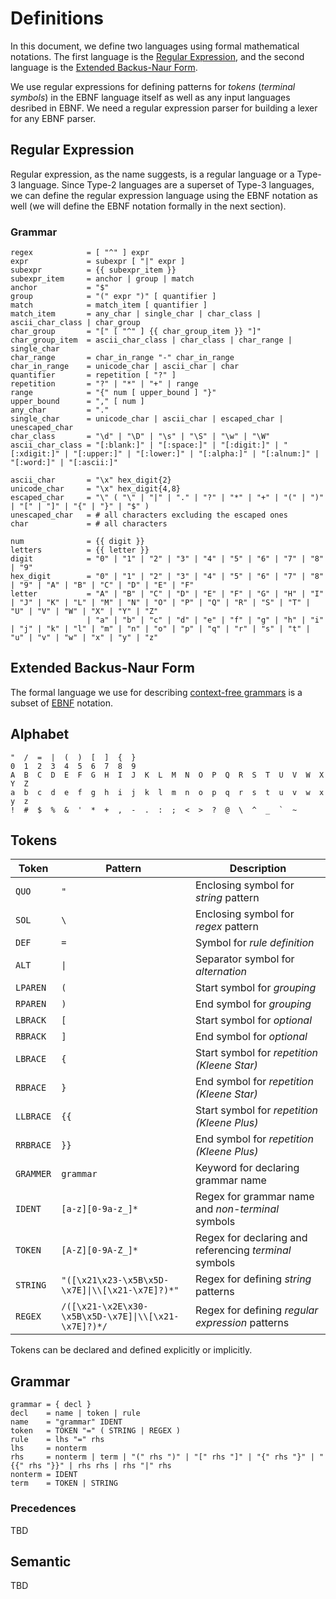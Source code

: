 # Definitions

In this document, we define two languages using formal mathematical notations.
The first language is the [Regular Expression](https://en.wikipedia.org/wiki/Regular_expression),
and the second language is the [Extended Backus-Naur Form](https://en.wikipedia.org/wiki/Extended_Backus%E2%80%93Naur_form).

We use regular expressions for defining patterns for *tokens* (*terminal symbols*)
in the EBNF language itself as well as any input languages desribed in EBNF.
We need a regular expression parser for building a lexer for any EBNF parser.

## Regular Expression

Regular expression, as the name suggests, is a regular language or a Type-3 language.
Since Type-2 languages are a superset of Type-3 languages,
we can define the regular expression language using the EBNF notation as well
(we will define the EBNF notation formally in the next section).

### Grammar

```
regex            = [ "^" ] expr
expr             = subexpr [ "|" expr ]
subexpr          = {{ subexpr_item }}
subexpr_item     = anchor | group | match
anchor           = "$"
group            = "(" expr ")" [ quantifier ]
match            = match_item [ quantifier ]
match_item       = any_char | single_char | char_class | ascii_char_class | char_group
char_group       = "[" [ "^" ] {{ char_group_item }} "]"
char_group_item  = ascii_char_class | char_class | char_range | single_char
char_range       = char_in_range "-" char_in_range
char_in_range    = unicode_char | ascii_char | char
quantifier       = repetition [ "?" ]
repetition       = "?" | "*" | "+" | range
range            = "{" num [ upper_bound ] "}"
upper_bound      = "," [ num ]
any_char         = "."
single_char      = unicode_char | ascii_char | escaped_char | unescaped_char
char_class       = "\d" | "\D" | "\s" | "\S" | "\w" | "\W"
ascii_char_class = "[:blank:]" | "[:space:]" | "[:digit:]" | "[:xdigit:]" | "[:upper:]" | "[:lower:]" | "[:alpha:]" | "[:alnum:]" | "[:word:]" | "[:ascii:]"

ascii_char       = "\x" hex_digit{2}
unicode_char     = "\x" hex_digit{4,8}
escaped_char     = "\" ( "\" | "|" | "." | "?" | "*" | "+" | "(" | ")" | "[" | "]" | "{" | "}" | "$" )
unescaped_char   = # all characters excluding the escaped ones
char             = # all characters

num              = {{ digit }}
letters          = {{ letter }}
digit            = "0" | "1" | "2" | "3" | "4" | "5" | "6" | "7" | "8" | "9"
hex_digit        = "0" | "1" | "2" | "3" | "4" | "5" | "6" | "7" | "8" | "9" | "A" | "B" | "C" | "D" | "E" | "F"
letter           = "A" | "B" | "C" | "D" | "E" | "F" | "G" | "H" | "I" | "J" | "K" | "L" | "M" | "N" | "O" | "P" | "Q" | "R" | "S" | "T" | "U" | "V" | "W" | "X" | "Y" | "Z"
                 | "a" | "b" | "c" | "d" | "e" | "f" | "g" | "h" | "i" | "j" | "k" | "l" | "m" | "n" | "o" | "p" | "q" | "r" | "s" | "t" | "u" | "v" | "w" | "x" | "y" | "z"
```

## Extended Backus-Naur Form

The formal language we use for describing [context-free grammars](https://en.wikipedia.org/wiki/Context-free_grammar)
is a subset of [EBNF](https://en.wikipedia.org/wiki/Extended_Backus%E2%80%93Naur_form) notation.

## Alphabet

```
"  /  =  |  (  )  [  ]  {  }
0  1  2  3  4  5  6  7  8  9
A  B  C  D  E  F  G  H  I  J  K  L  M  N  O  P  Q  R  S  T  U  V  W  X  Y  Z
a  b  c  d  e  f  g  h  i  j  k  l  m  n  o  p  q  r  s  t  u  v  w  x  y  z
!  #  $  %  &  '  *  +  ,  -  .  :  ;  <  >  ?  @  \  ^  _  `  ~
```

## Tokens

| **Token** | **Pattern** | **Description**|
|-----------|----------------|----------|
| `QUO` | `"` | Enclosing symbol for *string* pattern |
| `SOL` | `\` | Enclosing symbol for *regex* pattern |
| `DEF` | `=` | Symbol for *rule definition* |
| `ALT` | `\|` | Separator symbol for *alternation* |
| `LPAREN` | `(` | Start symbol for *grouping* |
| `RPAREN` | `)` | End symbol for *grouping* |
| `LBRACK` | `[` | Start symbol for *optional* |
| `RBRACK` | `]` | End symbol for *optional* |
| `LBRACE` | `{` | Start symbol for *repetition (Kleene Star)* |
| `RBRACE` | `}` | End symbol for *repetition (Kleene Star)* |
| `LLBRACE` | `{{` | Start symbol for *repetition (Kleene Plus)* |
| `RRBRACE` | `}}` | End symbol for *repetition (Kleene Plus)* |
| `GRAMMER` | `grammar` | Keyword for declaring grammar name |
| `IDENT` | `[a-z][0-9a-z_]*` | Regex for grammar name and *non-terminal* symbols |
| `TOKEN` | `[A-Z][0-9A-Z_]*` | Regex for declaring and referencing *terminal* symbols |
| `STRING` | `"([\x21\x23-\x5B\x5D-\x7E]\|\\[\x21-\x7E]?)*"` | Regex for defining *string* patterns |
| `REGEX` | `/([\x21-\x2E\x30-\x5B\x5D-\x7E]\|\\[\x21-\x7E]?)*/` | Regex for defining *regular expression* patterns |

Tokens can be declared and defined explicitly or implicitly.

## Grammar

```
grammar = { decl }
decl    = name | token | rule
name    = "grammar" IDENT
token   = TOKEN "=" ( STRING | REGEX )
rule    = lhs "=" rhs
lhs     = nonterm
rhs     = nonterm | term | "(" rhs ")" | "[" rhs "]" | "{" rhs "}" | "{{" rhs "}}" | rhs rhs | rhs "|" rhs
nonterm = IDENT
term    = TOKEN | STRING
```

### Precedences

TBD

## Semantic

TBD
